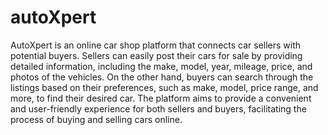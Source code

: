# autoXpert

AutoXpert is an online car shop platform that connects car sellers with potential buyers. Sellers can easily post their cars for sale by providing detailed information, including the make, model, year, mileage, price, and photos of the vehicles. On the other hand, buyers can search through the listings based on their preferences, such as make, model, price range, and more, to find their desired car. The platform aims to provide a convenient and user-friendly experience for both sellers and buyers, facilitating the process of buying and selling cars online.
